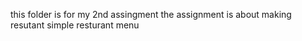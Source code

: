 this folder is for my 2nd assingment 
the assignment is about making resutant simple resturant menu 
